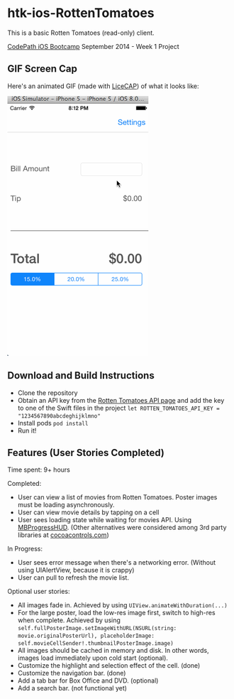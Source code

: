 htk-ios-RottenTomatoes
======================

This is a basic Rotten Tomatoes (read-only) client.

[CodePath iOS Bootcamp](http://codepath.com/iosbootcamp) September 2014 - Week 1 Project

## GIF Screen Cap

Here's an animated GIF (made with [LiceCAP](http://www.cockos.com/licecap/)) of what it looks like:

![](https://raw.githubusercontent.com/hacktoolkit/htk-ios-TipCalculator/master/tip_calculator_app_2014_08_28.gif)

## Download and Build Instructions

* Clone the repository
* Obtain an API key from the [Rotten Tomatoes API page](http://developer.rottentomatoes.com/) and add the key to one of the Swift files in the project
  `let ROTTEN_TOMATOES_API_KEY = "1234567890abcdeghijklmno"`
* Install pods
  `pod install`
* Run it!

## Features (User Stories Completed)

Time spent: 9+ hours

Completed:

* User can view a list of movies from Rotten Tomatoes. Poster images must be loading asynchronously.
* User can view movie details by tapping on a cell
* User sees loading state while waiting for movies API. Using [MBProgressHUD](https://github.com/matej/MBProgressHUD). (Other alternatives were considered among 3rd party libraries at [cocoacontrols.com](https://www.cocoacontrols.com/search?utf8=%E2%9C%93&q=hud))

In Progress:

* User sees error message when there's a networking error. (Without using UIAlertView, because it is crappy)
* User can pull to refresh the movie list.

Optional user stories:

* All images fade in. Achieved by using `UIView.animateWithDuration(...)`
* For the large poster, load the low-res image first, switch to high-res when complete. Achieved by using `self.fullPosterImage.setImageWithURL(NSURL(string: movie.originalPosterUrl), placeholderImage: self.movieCellSender!.thumbnailPosterImage.image)`
* All images should be cached in memory and disk. In other words, images load immediately upon cold start (optional).
* Customize the highlight and selection effect of the cell. (done)
* Customize the navigation bar. (done)
* Add a tab bar for Box Office and DVD. (optional)
* Add a search bar. (not functional yet)
